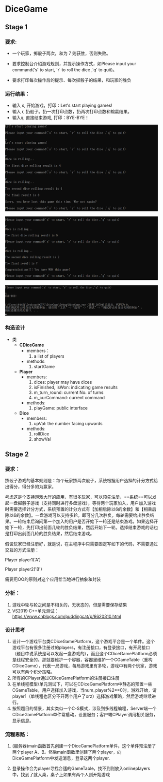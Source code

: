 # DiceGame

## Stage 1

### 要求:

- 一个玩家，掷骰子两次，和为 7 则获胜，否则失败。

- 要求控制台介绍游戏规则，并提示操作方式，如Please input your command('s' to start, 'r' to roll the dice ,'q' to quit)。

- 要求打印每次操作后的提示、每次掷骰子的结果，和玩家的胜负        

### 运行结果：

- 输入 s, 开始游戏，打印：Let's start playing games!
- 输入 r, 扔骰子。扔一次打印点数，扔两次打印点数和输赢结果。
- 输入q, 直接结束游戏, 打印：BYE-BYE！

![image-20200407174023946](README.assets/image-20200407174023946.png)

![image-20200407174030527](README.assets/image-20200407174030527.png)

![image-20200407174018642](README.assets/image-20200407174018642.png)

### 构造设计

- 类
  - **CDiceGame**
    - members：
      1. a list of players
    - methods:
      1. startGame
  - **Player**
    - members:
      1. dices: player may have dices
      2. isFinished, isWon: indicating game results
      3. m_turn_round:  current No. of turns
      4. m_curCommand:  current command
    - methods:
      1. playGame: public interface
  - **Dice**
    - members:
      1. upVal: the number facing upwards
    - methods:
      1. rollDice
      2. showVal



## Stage 2

### 要求：

掷骰子游戏的基本规则是：每个玩家掷两次骰子，系统根据用户选择的计分方式给出得分，得分多的为赢家。



考虑这是个支持游戏大厅的应用，有很多玩家，可以预先注册，==系统==可以发起一盘掷骰子游戏（支持同时进行多盘游戏），等待两个玩家加入，用户加入游戏时需要选择计分方式，系统预置的计分方式有【加相后除以6的余数】和【相乘后除以6的余数】。一盘游戏可以支持多轮，即可分几次胜负，每轮需要给出胜负结果。一轮结束后询问第一个加入的用户是否开始下一轮还是结束游戏。如果选择开始下一轮，先打印出前面几轮的胜负结果，然后开始下一轮。选择结束游戏的话也是打印出前面几轮的胜负结果，然后结束游戏。



假设玩家已经注册好，就是说，在主程序中只需要固定写如下的代码，不需要通过交互的方式注册：



Player player1('A')

Player player2('B')



需要用OO的原则对这个应用恰当地进行抽象和封装



### 分析：

1. 游戏中轮与轮之间是不相关的，无状态的，但是需要保存结果
2. VS2019  C++单元测试：https://www.cnblogs.com/puddingcat/p/8620310.html

### 设计思考

1. 设计一个游戏平台类CDiceGamePlatform，这个游戏平台是一个单件。这个游戏平台有很多注册过的players，有注册接口，有登录接口，有开局接口（题目中说系统是可以发起一盘游戏的），而且这个CDiceGamePlatform必须是线程安全的。那就要维护一个容器，容器里维护一个CGameTable（重构CDiceGame），代表一局游戏，每局游戏里有多轮，游戏中有两个玩家，游戏可以有两个积分策略。
2. 所有的CPlayer通过CDiceGamePlatform的注册接口注册
3. 在单线程模型/单元测试下，可以在CDiceGamePlatform中静态的预置一些CGameTable，用户选择加入游戏，当num_player%2==0时，游戏开始，请player1（单线程也区分不开两个用户了orz）选择游戏策略，然后游戏继续进行。
4. 按照题目的情景，其实类似一个C-S模式，涉及到多线程编程，Server端一个CDiceGamePlatform单件常启动，设置服务；客户端CPlayer调用相关服务，显示信息。

### 流程思路：

1. (服务器)main函数首先创建一个DiceGamePlatform单件，这个单件预注册了两个player A、B。然后main函数里创建了两个player，向DiceGamePlatform中发送消息，登录这两个player.

2. 登录操作会为player寻找合适的GameTable，找不到则放入onlineplayers中，找到了就入桌，桌子上如果有两个人则开始游戏

